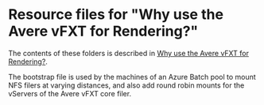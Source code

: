 # Resource files for "Why use the Avere vFXT for Rendering?"

The contents of these folders is described in [Why use the Avere vFXT for Rendering?](../../../docs/why_avere_for_rendering.md).

The bootstrap file is used by the machines of an Azure Batch pool to mount NFS filers at varying distances, and also add round robin mounts for the vServers of the Avere vFXT core filer.